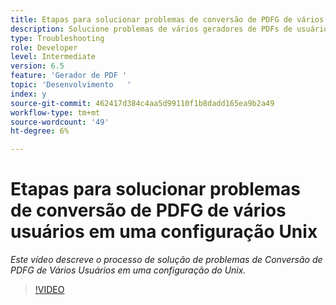 ```yaml
---
title: Etapas para solucionar problemas de conversão de PDFG de vários usuários em uma configuração Unix
description: Solucione problemas de vários geradores de PDFs de usuários na configuração do UNIX.
type: Troubleshooting
role: Developer
level: Intermediate
version: 6.5
feature: 'Gerador de PDF '
topic: 'Desenvolvimento   '
index: y
source-git-commit: 462417d384c4aa5d99110f1b8dadd165ea9b2a49
workflow-type: tm+mt
source-wordcount: '49'
ht-degree: 6%

---
```



# Etapas para solucionar problemas de conversão de PDFG de vários usuários em uma configuração Unix

*Este vídeo descreve o processo de solução de problemas de Conversão de PDFG de Vários Usuários em uma configuração do Unix.*

>[!VIDEO](https://video.tv.adobe.com/v/335549?quality=9&learn=on)

